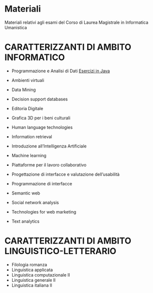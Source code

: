 # Materiali
Materiali relativi agli esami del Corso di Laurea Magistrale in Informatica Umanistica


# CARATTERIZZANTI DI AMBITO INFORMATICO

* Programmazione e Analisi di Dati
    [Esercizi in Java](https://github.com/andreafailla/Esercizi-in-java)
  
* Ambienti virtuali	
* Data Mining 
* Decision support databases
* Editoria Digitale
* Grafica 3D per i beni culturali	
* Human language technologies 
* Information retrieval
* Introduzione all’Intelligenza Artificiale	
* Machine learning
* Piattaforme per il lavoro collaborativo	
* Progettazione di interfacce e valutazione dell’usabilità	
* Programmazione di interfacce	
* Semantic web 
* Social network analysis 
* Technologies for web marketing
* Text analytics

# CARATTERIZZANTI DI AMBITO LINGUISTICO-LETTERARIO
* Filologia romanza	
* Linguistica applicata
* Linguistica computazionale II	
* Linguistica generale II
* Linguistica italiana II	
